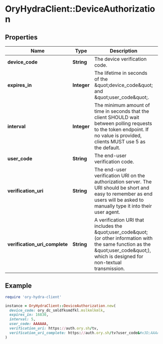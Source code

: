 # OryHydraClient::DeviceAuthorization

## Properties

| Name | Type | Description | Notes |
| ---- | ---- | ----------- | ----- |
| **device_code** | **String** | The device verification code. | [optional] |
| **expires_in** | **Integer** | The lifetime in seconds of the \&quot;device_code\&quot; and \&quot;user_code\&quot;. | [optional] |
| **interval** | **Integer** | The minimum amount of time in seconds that the client SHOULD wait between polling requests to the token endpoint.  If no value is provided, clients MUST use 5 as the default. | [optional] |
| **user_code** | **String** | The end-user verification code. | [optional] |
| **verification_uri** | **String** | The end-user verification URI on the authorization server.  The URI should be short and easy to remember as end users will be asked to manually type it into their user agent. | [optional] |
| **verification_uri_complete** | **String** | A verification URI that includes the \&quot;user_code\&quot; (or other information with the same function as the \&quot;user_code\&quot;), which is designed for non-textual transmission. | [optional] |

## Example

```ruby
require 'ory-hydra-client'

instance = OryHydraClient::DeviceAuthorization.new(
  device_code: ory_dc_smldfksmdfkl.mslkmlkmlk,
  expires_in: 16830,
  interval: 5,
  user_code: AAAAAA,
  verification_uri: https://auth.ory.sh/tv,
  verification_uri_complete: https://auth.ory.sh/tv?user_code&#x3D;AAAAAA
)
```

